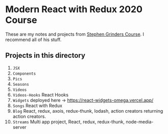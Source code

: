 # Modern React with Redux 2020 Course

These are my notes and projects from [Stephen Grinders Course](https://www.udemy.com/course/react-redux/). I recommend all of his stuff. 

## Projects in this directory

1. `JSX`
2. `Components`
3. `Pics`
4. `Seasons`
5. `Videos`
6. `Videos-Hooks` React Hooks
7. `Widgets` deployed here -> https://react-widgets-omega.vercel.app/
9. `Songs` React with Redux
10. `Blog` React, redux, axois, redux-thunk, lodash, action creators returning action creators.
11. `Streams` Multi app project, React, redux, redux-thunk, node-media-server